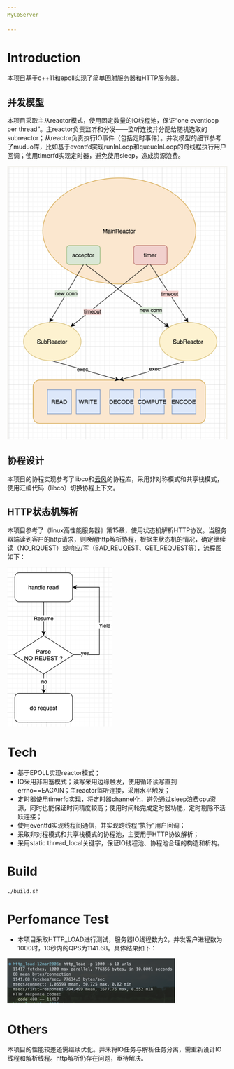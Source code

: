 ```yaml
---
MyCoServer

---
```


# Introduction

本项目基于c++11和epoll实现了简单回射服务器和HTTP服务器。

## 并发模型

本项目采取主从reactor模式，使用固定数量的IO线程池，保证“one eventloop per thread”。主reactor负责监听和分发——监听连接并分配给随机选取的subreactor；从reactor负责执行IO事件（包括定时事件）。并发模型的细节参考了muduo库，比如基于eventfd实现runInLoop和queueInLoop的跨线程执行用户回调；使用timerfd实现定时器，避免使用sleep，造成资源浪费。

<img src="https://github.com/vilewind/MyCoServer/blob/main/IMG/1.png" />

## 协程设计

本项目的协程实现参考了libco和[云风](https://github.com/cloudwu/coroutine)的协程库，采用非对称模式和共享栈模式，使用汇编代码（libco）切换协程上下文。

## HTTP状态机解析

本项目参考了《linux高性能服务器》第15章，使用状态机解析HTTP协议。当服务器端读到客户的http请求，则唤醒http解析协程，根据主状态机的情况，确定继续读（NO_RQUEST）或响应/写（BAD_REUQEST、GET_REQUEST等），流程图如下：

<img src="https://github.com/vilewind/MyCoServer/blob/main/IMG/2.png" style="zoom:50%;" />



# Tech

- 基于EPOLL实现reactor模式；
- IO采用非阻塞模式；读写采用边缘触发，使用循环读写直到errno==EAGAIN；主reactor监听连接，采用水平触发；
- 定时器使用timerfd实现，将定时器channel化，避免通过sleep浪费cpu资源，同时也能保证时间精度较高；使用时间轮完成定时器功能，定时剔除不活跃连接；
- 使用eventfd实现线程间通信，并实现跨线程“执行”用户回调；
- 采取非对程模式和共享栈模式的协程池，主要用于HTTP协议解析；
- 采用static thread_local关键字，保证IO线程池、协程池合理的构造和析构。

# Build

```bash
./build.sh
```

# Perfomance Test

- 本项目采取HTTP_LOAD进行测试，服务器IO线程数为2，并发客户进程数为1000时，10秒内的QPS为1141.68。具体结果如下：
<img src="https://github.com/vilewind/MyCoServer/blob/main/IMG/3.png" style="zoom:50%;" />
   

# Others

本项目的性能较差还需继续优化。并未将IO任务与解析任务分离，需重新设计IO线程和解析线程。http解析仍存在问题，亟待解决。

